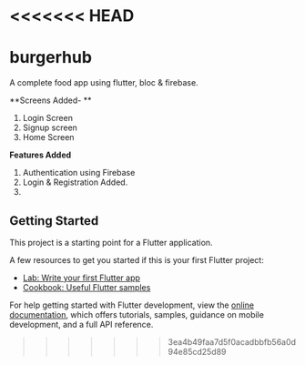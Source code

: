 <<<<<<< HEAD
=======
# burgerhub

A complete food app using flutter, bloc & firebase.

**Screens Added- **

1. Login Screen 
2. Signup screen 
3. Home Screen

**Features Added**

1. Authentication using Firebase
2. Login & Registration Added.
3. 





## Getting Started

This project is a starting point for a Flutter application.

A few resources to get you started if this is your first Flutter project:

- [Lab: Write your first Flutter app](https://docs.flutter.dev/get-started/codelab)
- [Cookbook: Useful Flutter samples](https://docs.flutter.dev/cookbook)

For help getting started with Flutter development, view the
[online documentation](https://docs.flutter.dev/), which offers tutorials,
samples, guidance on mobile development, and a full API reference.
>>>>>>> 3ea4b49faa7d5f0acadbbfb56a0d94e85cd25d89
